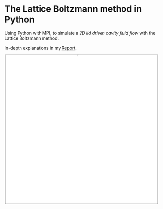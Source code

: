 # The Lattice Boltzmann method in Python
Using Python with MPI, to simulate a *2D lid driven cavity fluid flow* with the Lattice Boltzmann method.

In-depth explanations in my <a href="https://antoineschmidt.github.io/Portfolio/projects/lattice_boltzmann/code/Report.pdf">Report</a>.

<p align="center">
    <img src="../anim.gif">
</p>